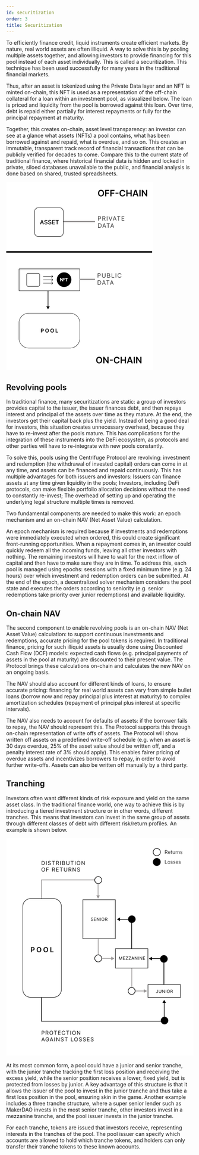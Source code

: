 ```yaml
---
id: securitization
order: 3
title: Securitization
---
```


To efficiently finance credit, liquid instruments create efficient markets. By nature, real world assets are often illiquid. A way to solve this is by pooling multiple assets together, and allowing investors to provide financing for this pool instead of each asset individually. This is called a securitization. This technique has been used successfully for many years in the traditional financial markets.

Thus, after an asset is tokenized using the Private Data layer and an NFT is minted on-chain, this NFT is used as a representation of the off-chain collateral for a loan within an investment pool, as visualized below. The loan is priced and liquidity from the pool is borrowed against this loan. Over time, debt is repaid either partially for interest repayments or fully for the principal repayment at maturity.

Together, this creates on-chain, asset level transparency: an investor can see at a glance what assets (NFTs) a pool contains, what has been borrowed against and repaid, what is overdue, and so on. This creates an immutable, transparent track record of financial transactions that can be publicly verified for decades to come. Compare this to the current state of traditional finance, where historical financial data is hidden and locked in private, siloed databases unavailable to the public, and financial analysis is done based on shared, trusted spreadsheets. 

![](./images/tokenization.png#width=30%;)

## Revolving pools
In traditional finance, many securitizations are static: a group of investors provides capital to the issuer, the issuer finances debt, and then repays interest and principal of the assets over time as they mature. At the end, the investors get their capital back plus the yield. Instead of being a good deal for investors, this situation creates unnecessary overhead, because they have to re-invest after the pools mature. This has complications for the integration of these instruments into the DeFi ecosystem, as protocols and other parties will have to re-integrate with new pools constantly.

To solve this, pools using the Centrifuge Protocol are revolving: investment and redemption (the withdrawal of invested capital) orders can come in at any time, and assets can be financed and repaid continuously. This has multiple advantages for both issuers and investors:
Issuers can finance assets at any time given liquidity in the pools;
Investors, including DeFi protocols, can make flexible portfolio allocation decisions without the need to constantly re-invest;
The overhead of setting up and operating the underlying legal structure multiple times is removed.

Two fundamental components are needed to make this work: an epoch mechanism and an on-chain NAV (Net Asset Value) calculation.

An epoch mechanism is required because if investments and redemptions were immediately executed when ordered, this could create significant front-running opportunities. When a repayment comes in, an investor could quickly redeem all the incoming funds, leaving all other investors with nothing. The remaining investors will have to wait for the next inflow of capital and then have to make sure they are in time. To address this, each pool is managed using epochs: sessions with a fixed minimum time (e.g. 24 hours) over which investment and redemption orders can be submitted. At the end of the epoch, a decentralized solver mechanism considers the pool state and executes the orders according to seniority (e.g. senior redemptions take priority over junior redemptions) and available liquidity.

## On-chain NAV
The second component to enable revolving pools is an on-chain NAV (Net Asset Value) calculation: to support continuous investments and redemptions, accurate pricing for the pool tokens is required. In traditional finance, pricing for such illiquid assets is usually done using Discounted Cash Flow (DCF) models: expected cash flows (e.g. principal payments of assets in the pool at maturity) are discounted to their present value. The Protocol brings these calculations on-chain and calculates the new NAV on an ongoing basis.

The NAV should also account for different kinds of loans, to ensure accurate pricing: financing for real world assets can vary from simple bullet loans (borrow now and repay principal plus interest at maturity) to complex amortization schedules (repayment of principal plus interest at specific intervals).

The NAV also needs to account for defaults of assets: if the borrower fails to repay, the NAV should represent this. The Protocol supports this through on-chain representation of write offs of assets. The Protocol will show written off assets on a predefined write-off schedule (e.g. when an asset is 30 days overdue, 25% of the asset value should be written off, and a penalty interest rate of 3% should apply). This enables fairer pricing of overdue assets and incentivizes borrowers to repay, in order to avoid further write-offs. Assets can also be written off manually by a third party.

## Tranching
Investors often want different kinds of risk exposure and yield on the same asset class. In the traditional finance world, one way to achieve this is by introducing a tiered investment structure or in other words, different tranches. This means that investors can invest in the same group of assets through different classes of debt with different risk/return profiles. An example is shown below.

![](./images/tranching.png#width=50%;)

At its most common form, a pool could have a junior and senior tranche, with the junior tranche tracking the first loss position and receiving the excess yield, while the senior position receives a lower, fixed yield, but is protected from losses by junior. A key advantage of this structure is that it allows the issuer of the pool to invest in the junior tranche and thus take a first loss position in the pool, ensuring skin in the game. Another example includes a three tranche structure, where a super senior lender such as MakerDAO invests in the most senior tranche, other investors invest in a mezzanine tranche, and the pool issuer invests in the junior tranche.

For each tranche, tokens are issued that investors receive, representing interests in the tranches of the pool. The pool issuer can specify which accounts are allowed to hold which tranche tokens, and holders can only transfer their tranche tokens to these known accounts.
